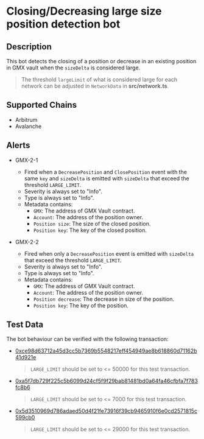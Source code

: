# Closing/Decreasing large size position detection bot

## Description

This bot detects the closing of a position or decrease in an existing position in GMX vault when the
`sizeDelta` is considered large.

> The threshold `largeLimit` of what is considered large for each network can be adjusted in `NetworkData` in **src/network.ts**.

## Supported Chains

- Arbitrum
- Avalanche

## Alerts

- GMX-2-1

  - Fired when a `DecreasePosition` and `ClosePosition` event with the same `key` and `sizeDelta` is emitted with `sizeDelta` that exceed the threshold `LARGE_LIMIT`.
  - Severity is always set to "Info".
  - Type is always set to "Info".
  - Metadata contains:
    - `GMX`: The address of GMX Vault contract.
    - `Account`: The address of the position owner.
    - `Position size`: The size of the closed position.
    - `Position key`: The key of the closed position.

- GMX-2-2
  - Fired when only a `DecreasePosition` event is emitted with `sizeDelta` that exceed the threshold `LARGE_LIMIT`.
  - Severity is always set to "Info".
  - Type is always set to "Info".
  - Metadata contains:
    - `GMX`: The address of GMX Vault contract.
    - `Account`: The address of the position owner.
    - `Position decrease`: The decrease in size of the position.
    - `Position key`: The key of the position.

## Test Data

The bot behaviour can be verified with the following transaction:

- [0xce98d63712a45d3cc5b7369b5548217eff454949ae8b618860d71162b41d921e](https://arbiscan.io/tx/0xce98d63712a45d3cc5b7369b5548217eff454949ae8b618860d71162b41d921e)

  > `LARGE_LIMIT` should be set to <= 50000 for this test transaction.

- [0xa5f7db729f225c5b6099d24cf5f9f29bab81481bd0a64fa46cfbfa7f783fc8b6](https://arbiscan.io/tx/0xa5f7db729f225c5b6099d24cf5f9f29bab81481bd0a64fa46cfbfa7f783fc8b6)

  > `LARGE_LIMIT` should be set to <= 7000 for this test transaction.

- [0x5d3510969d786adaed50d4f21fe73916f39cb9465910f6e0cd2571815c599cb0](https://snowtrace.io/tx/0x5d3510969d786adaed50d4f21fe73916f39cb9465910f6e0cd2571815c599cb0)
  > `LARGE_LIMIT` should be set to <= 29000 for this test transaction.
